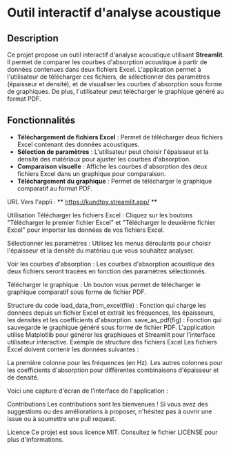 # Outil interactif d'analyse acoustique

## Description

Ce projet propose un outil interactif d'analyse acoustique utilisant **Streamlit**. Il permet de comparer les courbes d'absorption acoustique à partir de données contenues dans deux fichiers Excel. L'application permet à l'utilisateur de télécharger ces fichiers, de sélectionner des paramètres (épaisseur et densité), et de visualiser les courbes d'absorption sous forme de graphiques. De plus, l'utilisateur peut télécharger le graphique généré au format PDF.

## Fonctionnalités

- **Téléchargement de fichiers Excel** : Permet de télécharger deux fichiers Excel contenant des données acoustiques.
- **Sélection de paramètres** : L'utilisateur peut choisir l'épaisseur et la densité des matériaux pour ajuster les courbes d'absorption.
- **Comparaison visuelle** : Affiche les courbes d'absorption des deux fichiers Excel dans un graphique pour comparaison.
- **Téléchargement du graphique** : Permet de télécharger le graphique comparatif au format PDF.

URL Vers l'appli : ** https://kundtpy.streamlit.app/ **

Utilisation
Télécharger les fichiers Excel : Cliquez sur les boutons "Télécharger le premier fichier Excel" et "Télécharger le deuxième fichier Excel" pour importer les données de vos fichiers Excel.

Sélectionner les paramètres : Utilisez les menus déroulants pour choisir l'épaisseur et la densité du matériau que vous souhaitez analyser.

Voir les courbes d'absorption : Les courbes d'absorption acoustique des deux fichiers seront tracées en fonction des paramètres sélectionnés.

Télécharger le graphique : Un bouton vous permet de télécharger le graphique comparatif sous forme de fichier PDF.

Structure du code
load_data_from_excel(file) : Fonction qui charge les données depuis un fichier Excel et extrait les fréquences, les épaisseurs, les densités et les coefficients d'absorption.
save_as_pdf(fig) : Fonction qui sauvegarde le graphique généré sous forme de fichier PDF.
L'application utilise Matplotlib pour générer les graphiques et Streamlit pour l'interface utilisateur interactive.
Exemple de structure des fichiers Excel
Les fichiers Excel doivent contenir les données suivantes :

La première colonne pour les fréquences (en Hz).
Les autres colonnes pour les coefficients d'absorption pour différentes combinaisons d'épaisseur et de densité.

Voici une capture d'écran de l'interface de l'application :


Contributions
Les contributions sont les bienvenues ! Si vous avez des suggestions ou des améliorations à proposer, n'hésitez pas à ouvrir une issue ou à soumettre une pull request.

Licence
Ce projet est sous licence MIT. Consultez le fichier LICENSE pour plus d'informations.

